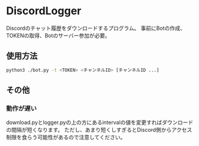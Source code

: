 # DiscordLogger
Discordのチャット履歴をダウンロードするプログラム。
事前にBotの作成、TOKENの取得、Botのサーバー参加が必要。

## 使用方法
```bash
python3 ./bot.py -t <TOKEN> <チャンネルID> [チャンネルID ...]
```

## その他

### 動作が遅い
download.pyとlogger.pyの上の方にあるintervalの値を変更すればダウンロードの間隔が短くなります。
ただし、あまり短くしすぎるとDiscord側からアクセス制限を食らう可能性があるので注意してください。
